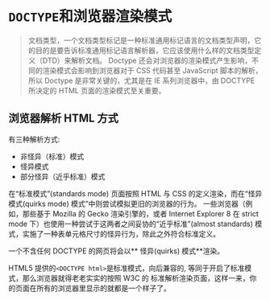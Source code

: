 # `DOCTYPE`和浏览器渲染模式

> 文档类型，一个文档类型标记是一种标准通用标记语言的文档类型声明，它的目的是要告诉标准通用标记语言解析器，它应该使用什么样的文档类型定义（DTD）来解析文档。 Doctype 还会对浏览器的渲染模式产生影响，不同的渲染模式会影响到浏览器对于 CSS 代码甚至 JavaScript 脚本的解析，所以 Doctype 是非常关键的，尤其是在 IE 系列浏览器中，由 DOCTYPE 所决定的 HTML 页面的渲染模式至关重要。

## 浏览器解析 HTML 方式

有三种解析方式:

- 非怪异（标准）模式
- 怪异模式
- 部分怪异（近乎标准）模式

在“标准模式”(standards mode) 页面按照 HTML 与 CSS 的定义渲染，而在“怪异模式(quirks mode) 模式”中则尝试模拟更旧的浏览器的行为。 一些浏览器（例如，那些基于 Mozilla 的 Gecko 渲染引擎的，或者 Internet Explorer 8 在 strict mode 下）也使用一种尝试于这两者之间妥协的“近乎标准”(almost standards) 模式，实施了一种表单元格尺寸的怪异行为，除此之外符合标准定义。

一个不含任何 DOCTYPE 的网页将会以** 怪异(quirks) 模式**渲染。

HTML5 提供的`<DOCTYPE html>`是标准模式，向后兼容的, 等同于开启了标准模式，那么浏览器就得老老实实的按照 W3C 的 标准解析渲染页面，这样一来，你的页面在所有的浏览器里显示的就都是一个样子了。
